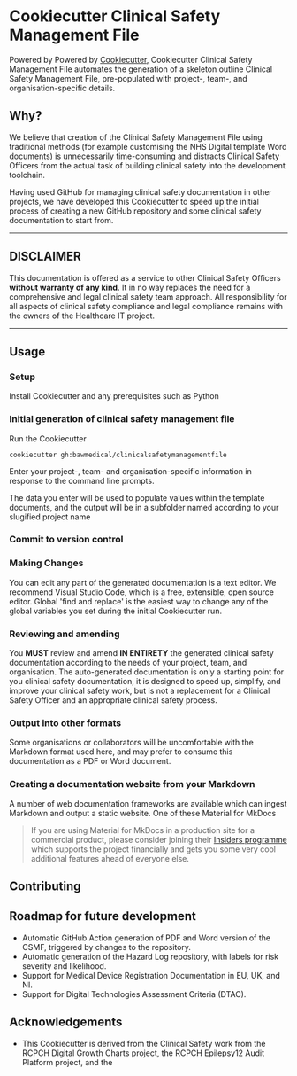 # Cookiecutter Clinical Safety Management File 

Powered by Powered by [Cookiecutter](https://github.com/cookiecutter), Cookiecutter Clinical Safety Management File automates the generation of a skeleton outline Clinical Safety Management File, pre-populated with project-, team-, and organisation-specific details.

## Why?

We believe that creation of the Clinical Safety Management File using traditional methods (for example customising the NHS Digital template Word documents) is unnecessarily time-consuming and distracts Clinical Safety Officers from the actual task of building clinical safety into the development toolchain.

Having used GitHub for managing clinical safety documentation in other projects, we have developed this Cookiecutter to speed up the initial process of creating a new GitHub repository and some clinical safety documentation to start from.

-----
## DISCLAIMER

This documentation is offered as a service to other Clinical Safety Officers **without warranty of any kind**. It in no way replaces the need for a comprehensive and legal clinical safety team approach. All responsibility for all aspects of clinical safety compliance and legal compliance remains with the owners of the Healthcare IT project.

-----
## Usage

### Setup 
Install Cookiecutter and any prerequisites such as Python

### Initial generation of clinical safety management file

Run the Cookiecutter
```shell
cookiecutter gh:bawmedical/clinicalsafetymanagementfile
```

Enter your project-, team- and organisation-specific information in response to the command line prompts.

The data you enter will be used to populate values within the template documents, and the output will be in a subfolder named according to your slugified project name

### Commit to version control

### Making Changes

You can edit any part of the generated documentation is a text editor. We recommend Visual Studio Code, which is a free, extensible, open source editor. Global 'find and replace' is the easiest way to change any of the global variables you set during the initial Cookiecutter run.

### Reviewing and amending

You **MUST** review and amend **IN ENTIRETY** the generated clinical safety documentation according to the needs of your project, team, and organisation. The auto-generated documentation is only a starting point for you clinical safety documentation, it is designed to speed up, simplify, and improve your clinical safety work, but is not a replacement for a Clinical Safety Officer and an appropriate clinical safety process.


### Output into other formats

Some organisations or collaborators will be uncomfortable with the Markdown format used here, and may prefer to consume this documentation as a PDF or Word document.

### Creating a documentation website from your Markdown

A number of web documentation frameworks are available which can ingest Markdown and output a static website. One of these Material for MkDocs

> If you are using Material for MkDocs in a production site for a commercial product, please consider joining their [Insiders programme](https://squidfunk.github.io/mkdocs-material/insiders/) which supports the project financially and gets you some very cool additional features ahead of everyone else.

## Contributing

## Roadmap for future development

* Automatic GitHub Action generation of PDF and Word version of the CSMF, triggered by changes to the repository.
* Automatic generation of the Hazard Log repository, with labels for risk severity and likelihood.
* Support for Medical Device Registration Documentation in EU, UK, and NI.
* Support for Digital Technologies Assessment Criteria (DTAC).


## Acknowledgements

* This Cookiecutter is derived from the Clinical Safety work from the RCPCH Digital Growth Charts project, the RCPCH Epilepsy12 Audit Platform project, and the 

